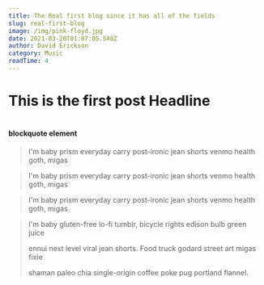 ```yaml
---
title: The Real first blog since it has all of the fields
slug: real-first-blog
image: /img/pink-floyd.jpg
date: 2021-03-20T01:07:05.548Z
author: David Erickson
category: Music
readTime: 4
---
```

<h1>This is the first post Headline<h1/>

<h4> blockquote element </h4>



<blockquote display="default">

  I'm baby prism everyday carry post-ironic jean shorts venmo health goth, migas

</blockquote>



<blockquote display="info">

  I'm baby prism everyday carry post-ironic jean shorts venmo health goth, migas

</blockquote>



<blockquote display="warning">

  I'm baby prism everyday carry post-ironic jean shorts venmo health goth, migas

</blockquote>



<blockquote>

  I'm baby gluten-free lo-fi tumblr, bicycle rights edison bulb green juice

  ennui next level viral jean shorts. Food truck godard street art migas fixie

  shaman paleo chia single-origin coffee poke pug portland flannel.

</blockquote>
